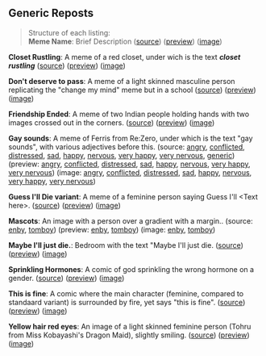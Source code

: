 ## Generic Reposts

> Structure of each listing:  
> **Meme Name**: Brief Description
 ([source](/))
 ([preview](/))
 ([image](/))

**Closet Rustling**: A meme of a red closet, under wich is the text ***closet rustling***
 ([source](https://raw.githubusercontent.com/codingJWilliams/ToR-Repost-Collection/master/traa/closet-rustling/closet-rustling.md)) 
 ([preview](closet-rustling/closet-rustling.md)) 
 ([image](closet-rustling/closet-rustling.jpg))

**Don't deserve to pass**: A meme of a light skinned masculine person replicating the "change my mind" meme but in a school
 ([source](https://raw.githubusercontent.com/codingJWilliams/ToR-Repost-Collection/master/traa/dont-deserve-to-pass/dont-deserve-to-pass.md)) 
 ([preview](dont-deserve-to-pass/dont-deserve-to-pass.md)) 
 ([image](dont-deserve-to-pass/dont-deserve-to-pass.png))

**Friendship Ended**: A meme of two Indian people holding hands with two images crossed out in the corners.
 ([source](https://raw.githubusercontent.com/codingJWilliams/ToR-Repost-Collection/master/traa/friendship-ended/friendship-ended.md)) 
 ([preview](friendship-ended/friendship-ended.md)) 
 ([image](friendship-ended/friendship-ended.png))

**Gay sounds**: A meme of Ferris from Re:Zero, under which is the text "gay sounds", with various adjectives before this.
 (source:
  [angry](https://raw.githubusercontent.com/codingJWilliams/ToR-Repost-Collection/master/traa/gay-sounds/angry.md),
  [conflicted](https://raw.githubusercontent.com/codingJWilliams/ToR-Repost-Collection/master/traa/gay-sounds/conflicted.md),
  [distressed](https://raw.githubusercontent.com/codingJWilliams/ToR-Repost-Collection/master/traa/gay-sounds/distressed.md),
  [sad](https://raw.githubusercontent.com/codingJWilliams/ToR-Repost-Collection/master/traa/gay-sounds/sad.md),
  [happy](https://raw.githubusercontent.com/codingJWilliams/ToR-Repost-Collection/master/traa/gay-sounds/happy.md),
  [nervous](https://raw.githubusercontent.com/codingJWilliams/ToR-Repost-Collection/master/traa/gay-sounds/nervous.md),
  [very happy](https://raw.githubusercontent.com/codingJWilliams/ToR-Repost-Collection/master/traa/gay-sounds/very-happy.md),
  [very nervous](https://raw.githubusercontent.com/codingJWilliams/ToR-Repost-Collection/master/traa/gay-sounds/very-nervous.md),
  [generic](https://raw.githubusercontent.com/codingJWilliams/ToR-Repost-Collection/master/traa/gay-sounds/generic.md)) 
 (preview: 
  [angry](gay-sounds/angry.md),
  [conflicted](gay-sounds/conflicted.md),
  [distressed](gay-sounds/distressed.md),
  [sad](gay-sounds/sad.md),
  [happy](gay-sounds/happy.md),
  [nervous](gay-sounds/nervous.md),
  [very happy](gay-sounds/very-happy.jpg),
  [very nervous](gay-sounds/very-nervous.jpg))
 (image:
  [angry](gay-sounds/angry.jpg),
  [conflicted](gay-sounds/conflicted.jpg),
  [distressed](gay-sounds/distressed.jpg),
  [sad](gay-sounds/sad.jpg),
  [happy](gay-sounds/happy.png),
  [nervous](gay-sounds/nervous.jpg),
  [very happy](gay-sounds/very-happy.jpg),
  [very nervous](gay-sounds/very-nervous.jpg))

**Guess I'll Die variant**:  A meme of a feminine person saying Guess I'll <Text here\>.
 ([source](https://raw.githubusercontent.com/codingJWilliams/ToR-Repost-Collection/master/traa/guess-ill/guess-ill.md)) 
 ([preview](guess-ill/guess-ill.md)) 
 ([image](guess-ill/guess-ill.jpg))

**Mascots**: An image with a person over a gradient with a margin..
 (source:
  [enby](https://raw.githubusercontent.com/codingJWilliams/ToR-Repost-Collection/master/traa/mascots/enby.md),
  [tomboy](https://raw.githubusercontent.com/codingJWilliams/ToR-Repost-Collection/master/traa/mascots/tomboy.md))
 (preview:
  [enby](mascots/enby.md),
  [tomboy](mascots/tomboy.md)) 
 (image:
  [enby](mascots/enby.png),
  [tomboy](mascots/tomboy.jpg))

**Maybe I'll just die.**: Bedroom with the text "Maybe I'll just die.
 ([source](https://raw.githubusercontent.com/codingJWilliams/ToR-Repost-Collection/master/traa/maybe-just-die/maybe-just-die.md)) 
 ([preview](maybe-just-die/maybe-just-die.md)) 
 ([image](maybe-just-die/maybe-just-die.jpg))

**Sprinkling Hormones**: A comic of god sprinkling the wrong hormone on a gender.
 ([source](https://raw.githubusercontent.com/codingJWilliams/ToR-Repost-Collection/master/traa/sprinkling-hormones/sprinkling-hormones.md)) 
 ([preview](sprinkling-hormones/sprinkling-hormones.md)) 
 ([image](sprinkling-hormones/sprinkling-hormones.jpg))

**This is fine**: A comic where the main character (feminine, compared to standaard variant) is surrounded by fire, yet says "this is fine".
 ([source](https://raw.githubusercontent.com/codingJWilliams/ToR-Repost-Collection/master/traa/fire-this-is-fine/fire-this-is-fine.md)) 
 ([preview](fire-this-is-fine/fire-this-is-fine.md)) 
 ([image](fire-this-is-fine/fire-this-is-fine.jpg))

**Yellow hair red eyes**: An image of a light skinned feminine person (Tohru from Miss Kobayashi's Dragon Maid), slightly smiling.
 ([source](https://raw.githubusercontent.com/codingJWilliams/ToR-Repost-Collection/master/traa/yellow-hair-red-eyes/yellow-hair-red-eyes.md)) 
 ([preview](yellow-hair-red-eyes/yellow-hair-red-eyes.md)) 
 ([image](yellow-hair-red-eyes/yellow-hair-red-eyes.png))
